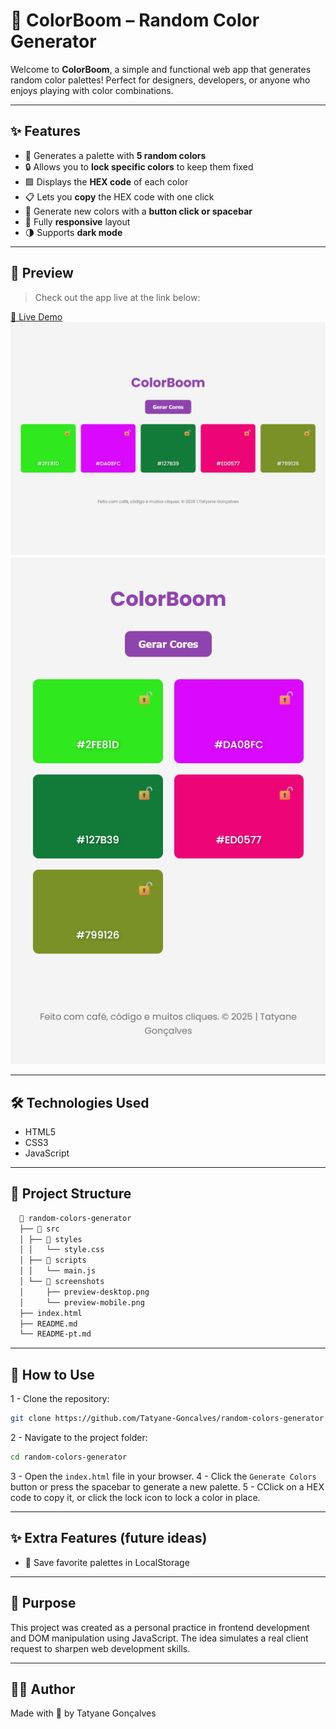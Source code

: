 # 🎨 ColorBoom – Random Color Generator

Welcome to **ColorBoom**, a simple and functional web app that generates random color palettes! Perfect for designers, developers, or anyone who enjoys playing with color combinations.

---

## ✨ Features
- 🎲 Generates a palette with **5 random colors**
- 🔒 Allows you to **lock specific colors** to keep them fixed
- 🟪 Displays the **HEX code** of each color
- 📋 Lets you **copy** the HEX code with one click
- 🔁 Generate new colors with a **button click or spacebar**
- 📱 Fully **responsive** layout
- 🌗 Supports **dark mode**

---

## 📸 Preview
> Check out the app live at the link below:

[🔗 Live Demo](https://tatyane-goncalves.github.io/random-colors-generator/)
![preview-desktop](./src/screenshots/preview-desktop.png)
![preview-mobile](./src/screenshots/preview-mobile.png)

---

## 🛠️ Technologies Used
- HTML5  
- CSS3  
- JavaScript  

---


## 📂 Project Structure

```bash
  📁 random-colors-generator
  ├── 📁 src
  │ ├── 📁 styles
  │ │   └── style.css
  │ ├── 📁 scripts
  │ │   └── main.js
  │ └── 📁 screenshots
  │     ├── preview-desktop.png
  │     └── preview-mobile.png
  ├── index.html
  ├── README.md
  └── README-pt.md
```

---

## 🧪 How to Use

1 - Clone the repository:
```bash
git clone https://github.com/Tatyane-Goncalves/random-colors-generator.git
```

2 - Navigate to the project folder:
```bash
cd random-colors-generator
```

3 - Open the `index.html` file in your browser.
4 - Click the `Generate Colors` button or press the spacebar to generate a new palette.
5 - CClick on a HEX code to copy it, or click the lock icon to lock a color in place.








---
## ✨ Extra Features (future ideas)

- 💾 Save favorite palettes in LocalStorage

---

## 🎯 Purpose

This project was created as a personal practice in frontend development and DOM manipulation using JavaScript. The idea simulates a real client request to sharpen web development skills.

---

## 👩‍💻 Author
Made with 💜 by Tatyane Gonçalves
